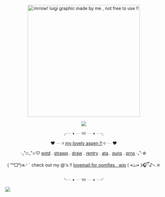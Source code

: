 <p align="center"><a target="_blank"><img src="https://github.com/user-attachments/assets/05f81184-1208-4aee-9500-54ede5ed7565" alt="mrrow! luigi graphic made by me , not free to use !!" title="luigi fanart graphic .ᐟ artists unknown, I forgor TwT , and the gif was made by me , NOT FREE TO USE .ᐟ" width="360" height="360"><p align="center">

<p align="center">
  <img src="https://komarev.com/ghpvc/?username=greenbeanX3-username&color=82BB84&style=plastic&label=(,,^__^,,)+𓆩♡𓆪+one-up+mushrooms+!!+──★+˙🍄+!!+++++++++++++++++&abreviated=true">
</p>

<p align="center">
  <![last fm scrobbling widget wehh :3](https://lastfm.dedomil.workers.dev/greenbeanx3?dark&spin&rainbow)>
</p>
  
<p align="center">╭┈ • ┈ ୨୧ ┈ • ┈╮<p align="center">
  <p align="center">♥︎ ┈ ୨ <a href="https://github.com/adogsmeow">my lovely aspen !!</a> ୧ ┈ ♥︎<p align="center">
<p align="center">‧₊˚✩₊˚⊹♡ <a href="https://github.com/greenbeanx3/nya/blob/main/README.md">extd</a> . <a href="https://luigitime.straw.page">strawp</a> .  <a href="https://drawing-ama.straw.page">draw</a> . <a href="https://rentry.co/funsex">rentry</a> . <a href="https://greenbean.atabook.org">ata</a> . <a href="https://guns.lol/paswg">guns</a> . <a href="https://pronouns.cc/greenbean">prns</a> ‧₊˚⋅☆<p align="center">
<p align="center"> (  "°□°)𖦹.ᐟ ` check out my @'s !! <a href="https://rentry.co/spongebobyaoi">lovemail for oomfies . wip</a> ( •⩊• )🎧ྀི♪⋆.✮<p align="center">
<p align="center">╰┈ • ┈ ୨୧ ┈ • ┈╯ <p align="center">
  
![](https://hit.yhype.me/github/profile?account_id=196847782)
